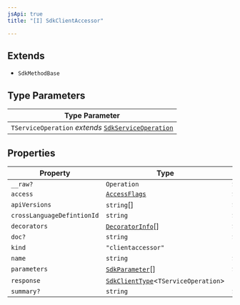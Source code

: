 ```yaml
---
jsApi: true
title: "[I] SdkClientAccessor"

---
```

## Extends

- `SdkMethodBase`

## Type Parameters

| Type Parameter |
| ------ |
| `TServiceOperation` *extends* [`SdkServiceOperation`](../type-aliases/SdkServiceOperation.md) |

## Properties

| Property | Type | Inherited from |
| ------ | ------ | ------ |
| `__raw?` | `Operation` | `SdkMethodBase.__raw` |
| `access` | [`AccessFlags`](../type-aliases/AccessFlags.md) | `SdkMethodBase.access` |
| `apiVersions` | `string`[] | `SdkMethodBase.apiVersions` |
| `crossLanguageDefintionId` | `string` | `SdkMethodBase.crossLanguageDefintionId` |
| `decorators` | [`DecoratorInfo`](DecoratorInfo.md)[] | `SdkMethodBase.decorators` |
| `doc?` | `string` | `SdkMethodBase.doc` |
| `kind` | `"clientaccessor"` | - |
| `name` | `string` | `SdkMethodBase.name` |
| `parameters` | [`SdkParameter`](../type-aliases/SdkParameter.md)[] | `SdkMethodBase.parameters` |
| `response` | [`SdkClientType`](SdkClientType.md)<`TServiceOperation`\> | - |
| `summary?` | `string` | `SdkMethodBase.summary` |

